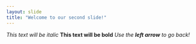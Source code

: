 ```yaml
---
layout: slide
title: "Welcome to our second slide!"
---
```

*This text will be italic*
**This text will be bold**
*Use the **left arrow** to go back!*
